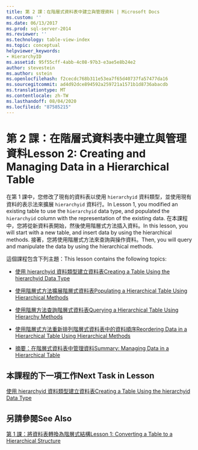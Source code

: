 ```yaml
---
title: 第 2 課：在階層式資料表中建立與管理資料 | Microsoft Docs
ms.custom: ''
ms.date: 06/13/2017
ms.prod: sql-server-2014
ms.reviewer: ''
ms.technology: table-view-index
ms.topic: conceptual
helpviewer_keywords:
- HierarchyID
ms.assetid: 95f55cff-4abb-4c08-97b3-e3ae5e8b24e2
author: stevestein
ms.author: sstein
ms.openlocfilehash: f2cecdc768b311e53ea7f65d40737fa57477da16
ms.sourcegitcommit: ad4d92dce894592a259721a1571b1d8736abacdb
ms.translationtype: MT
ms.contentlocale: zh-TW
ms.lasthandoff: 08/04/2020
ms.locfileid: "87585215"
---
```

# <a name="lesson-2-creating-and-managing-data-in-a-hierarchical-table"></a><span data-ttu-id="27d1a-102">第 2 課：在階層式資料表中建立與管理資料</span><span class="sxs-lookup"><span data-stu-id="27d1a-102">Lesson 2: Creating and Managing Data in a Hierarchical Table</span></span>
  <span data-ttu-id="27d1a-103">在第 1 課中，您修改了現有的資料表以使用 `hierarchyid` 資料類型，並使用現有資料的表示法來擴展 `hierarchyid` 資料行。</span><span class="sxs-lookup"><span data-stu-id="27d1a-103">In Lesson 1, you modified an existing table to use the `hierarchyid` data type, and populated the `hierarchyid` column with the representation of the existing data.</span></span> <span data-ttu-id="27d1a-104">在本課程中，您將從新資料表開始，然後使用階層式方法插入資料。</span><span class="sxs-lookup"><span data-stu-id="27d1a-104">In this lesson, you will start with a new table, and insert data by using the hierarchical methods.</span></span> <span data-ttu-id="27d1a-105">接著，您將使用階層式方法來查詢與操作資料。</span><span class="sxs-lookup"><span data-stu-id="27d1a-105">Then, you will query and manipulate the data by using the hierarchical methods.</span></span>  
  
 <span data-ttu-id="27d1a-106">這個課程包含下列主題：</span><span class="sxs-lookup"><span data-stu-id="27d1a-106">This lesson contains the following topics:</span></span>  
  
-   [<span data-ttu-id="27d1a-107">使用 hierarchyid 資料類型建立資料表</span><span class="sxs-lookup"><span data-stu-id="27d1a-107">Creating a Table Using the hierarchyid Data Type</span></span>](lesson-2-1-creating-a-table-using-the-hierarchyid-data-type.md)  
  
-   [<span data-ttu-id="27d1a-108">使用階層式方法擴展階層式資料表</span><span class="sxs-lookup"><span data-stu-id="27d1a-108">Populating a Hierarchical Table Using Hierarchical Methods</span></span>](lesson-2-2-populating-a-hierarchical-table-using-hierarchical-methods.md)  
  
-   [<span data-ttu-id="27d1a-109">使用階層方法查詢階層式資料表</span><span class="sxs-lookup"><span data-stu-id="27d1a-109">Querying a Hierarchical Table Using Hierarchy Methods</span></span>](lesson-2-3-querying-a-hierarchical-table-using-hierarchy-methods.md)  
  
-   [<span data-ttu-id="27d1a-110">使用階層式方法重新排列階層式資料表中的資料順序</span><span class="sxs-lookup"><span data-stu-id="27d1a-110">Reordering Data in a Hierarchical Table Using Hierarchical Methods</span></span>](lesson-2-4-reordering-data-in-a-hierarchical-table-using-hierarchical-methods.md)  
  
-   [<span data-ttu-id="27d1a-111">摘要：在階層式資料表中管理資料</span><span class="sxs-lookup"><span data-stu-id="27d1a-111">Summary: Managing Data in a Hierarchical Table</span></span>](lesson-2-5-summary-managing-data-in-a-hierarchical-table.md)  
  
## <a name="next-task-in-lesson"></a><span data-ttu-id="27d1a-112">本課程的下一項工作</span><span class="sxs-lookup"><span data-stu-id="27d1a-112">Next Task in Lesson</span></span>  
 [<span data-ttu-id="27d1a-113">使用 hierarchyid 資料類型建立資料表</span><span class="sxs-lookup"><span data-stu-id="27d1a-113">Creating a Table Using the hierarchyid Data Type</span></span>](lesson-2-1-creating-a-table-using-the-hierarchyid-data-type.md)  
  
## <a name="see-also"></a><span data-ttu-id="27d1a-114">另請參閱</span><span class="sxs-lookup"><span data-stu-id="27d1a-114">See Also</span></span>  
 [<span data-ttu-id="27d1a-115">第 1 課：將資料表轉換為階層式結構</span><span class="sxs-lookup"><span data-stu-id="27d1a-115">Lesson 1: Converting a Table to a Hierarchical Structure</span></span>](lesson-1-converting-a-table-to-a-hierarchical-structure.md)  
  
  
